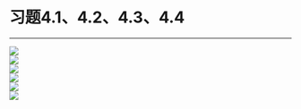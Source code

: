# 习题4.1、4.2、4.3、4.4
---
![](http://p1.bpimg.com/567571/7376121f0325bdcb.jpg)       
![](http://p1.bpimg.com/567571/d6f5d79aba067225.jpg)    
![](http://p1.bpimg.com/567571/184cebb97f824042.jpg)    
![](http://p1.bpimg.com/567571/4a40acc762e4e5cd.jpg)    
![](http://p1.bpimg.com/567571/eb1cb8307c45bff4.jpg)    
![](http://p1.bpimg.com/567571/4bd7f498be3560cb.jpg)   
